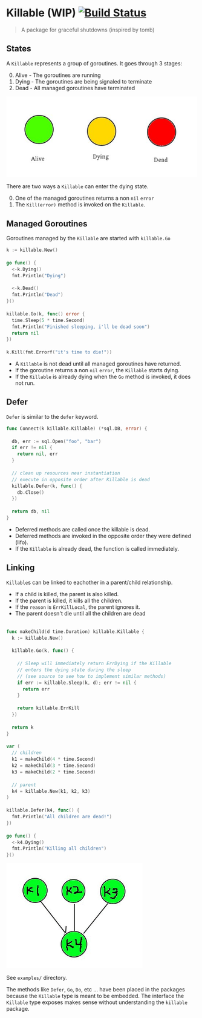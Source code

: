 # Killable (WIP) [![Build Status](https://travis-ci.org/icholy/killable.svg?branch=master)](https://travis-ci.org/icholy/killable)

> A package for graceful shutdowns (inspired by tomb)

## States

A `Killable` represents a group of goroutines. It goes through 3 stages:

0. Alive - The goroutines are running
0. Dying - The goroutines are being signaled to terminate
0. Dead  - All managed goroutines have terminated

![](images/states.jpg)

There are two ways a `Killable` can enter the dying state.

0. One of the managed goroutines returns a non `nil` `error`
0. The `Kill(error)` method is invoked on the `Killable`.

## Managed Goroutines

Goroutines managed by the `Killable` are started with `killable.Go`


``` go
k := killable.New()

go func() {
  <-k.Dying()
  fmt.Println("Dying")

  <-k.Dead()
  fmt.Println("Dead")
}()

killable.Go(k, func() error {
  time.Sleep(5 * time.Second)
  fmt.Println("Finished sleeping, i'll be dead soon")
  return nil
})

k.Kill(fmt.Errorf("it's time to die!"))
```

* A `Killable` is not dead until all managed goroutines have returned.
* If the goroutine returns a non `nil` `error`, the `Killable` starts dying.
* If the `Killable` is already dying when the `Go` method is invoked, it does not run.

## Defer

`Defer` is similar to the `defer` keyword. 

``` go
func Connect(k killable.Killable) (*sql.DB, error) {

  db, err := sql.Open("foo", "bar")
  if err != nil {
    return nil, err
  }

  // clean up resources near instantiation
  // execute in opposite order after Killable is dead
  killable.Defer(k, func() {
    db.Close()
  })

  return db, nil
}
```

* Deferred methods are called once the killable is dead.
* Deferred methods are invoked in the opposite order they were defined (lifo).
* If the `Killable` is already dead, the function is called immediately.

## Linking

`Killable`s can be linked to eachother in a parent/child relationship.

* If a child is killed, the parent is also killed.
* If the parent is killed, it kills all the children.
* If the `reason` is `ErrKillLocal`, the parent ignores it.
* The parent doesn't die until all the children are dead

``` go

func makeChild(d time.Duration) killable.Killable {
  k := killable.New()

  killable.Go(k, func() {

    // Sleep will immediately return ErrDying if the Killable
    // enters the dying state during the sleep
    // (see source to see how to implement similar methods)
    if err := killable.Sleep(k, d); err != nil {
      return err
    }

    return killable.ErrKill
  })

  return k
}

var (
  // children
  k1 = makeChild(4 * time.Second)
  k2 = makeChild(3 * time.Second)
  k3 = makeChild(2 * time.Second)

  // parent
  k4 = killable.New(k1, k2, k3)
)

killable.Defer(k4, func() {
  fmt.Println("All children are dead!")
})

go func() {
  <-k4.Dying()
  fmt.Println("Killing all children")
}()

```

![](images/killable.gif)

See `examples/` directory.

The methods like `Defer`, `Go`, `Do`, etc ...  have been placed in the packages because the `Killable` type is meant to be embedded. The interface the `Killable` type exposes makes sense without understanding the `killable` package.

